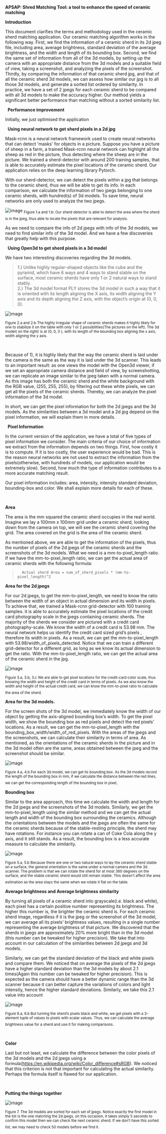 ﻿
**APSAP: Shred Matching Tool: a tool to enhance the speed of ceramic matching**

**Introduction**

This document clarifies the terms and methodology used in the ceramic sherd matching application. Our ceramic matching algorithm works in the following way. First, we find the information of a ceramic sherd in its 2d jpeg file, including area, average brightness, standard deviation of the average brightness, and the width and length of its bounding box. Second, we find the same set of information from all of the 3d models, by setting up the camera with an appropriate distance from the 3d models and a suitable field of view, taking a screenshot, and analyzing the pixels of the screenshot. Thirdly, by comparing the information of that ceramic sherd jpg, and that of all the ceramic sherd 3d models, we can assess how similar our jpg is to all those 3d models, and generate a sorted list ordered by similarity. In practice, we have a set of 2 jpegs for each ceramic sherd to be compared with all 3d models to make the accuracy higher. Our method yields a significant better performance than matching without a sorted similarity list.

&nbsp;
**Performance improvement**

Initially, we just optimised the application

&nbsp;
**Using neural network to get sherd pixels in a 2d jpg**

Mask-rcnn is a neural network framework used to create neural networks that can detect 'masks' for objects in a picture. Suppose you have a picture of sheep in a farm, a trained Mask-rcnn neural network can highlight all the sheep as red in the picture, thus detecting where the sheep are in the picture. We trained a sherd-detector with around 200 training samples, that is able to accurately estimate the pixel locations of the ceramic sherd. Our application relies on the deep learning library Pytorch. 


With our sherd-detector, we can detect the pixels within a jpg that belongs to the ceramic sherd, thus we will be able to get its info. In each comparison, we calculate the information of two jpegs belonging to one ceramic sherds, with hundred(s) of 3d models. To save time, neural networks are only used to analyze the two jpegs.

![image](https://user-images.githubusercontent.com/90679381/209050517-59ecbcc2-77bf-4864-9028-55fbddff2c68.png)
<sub>
Figure 1.a and 1.b:
Our sherd detector is able to detect the area where the sherd is in the jpeg, thus able to locate the pixels that are relevant for analysis.
</sub>
&nbsp;

As we need to compare the info of 2d jpegs with info of the 3d models, we need to find similar info of the 3d model. And we have a few discoveries that greatly help with this purpose.

&nbsp;
**Using Open3d to get sherd pixels in a 3d model**

We have two interesting discoveries regarding the 3d models.

>1.) Unlike highly regular-shaped objects like the cube and the pyramid, which have 6 ways and 4 ways to stand stable on the surface, most ceramic sherds have only 1 or 2 natural ways to stand stably.\
>2.) The 3d model format PLY stores the 3d model in such a way that it is oriented with its length aligning the X axis, its width aligning the Y axis and its depth aligning the Z axis, with the object’s origin at (0, 0, 0).
>
![image](https://user-images.githubusercontent.com/90679381/209051093-15ec6dfa-33f9-4ab0-b6e7-f6a2139e52d5.png)

<sub>
Figure 2.a and 2.b
The highly irregular shape of ceramic sherds makes it highly likely for one to stabilize it on the table with only 1 or 2 possibilities(The pictures on the left). The 3d model( on the right) is at (0, 0, 0 ), with its length of the bounding box aligning the x axis, width aligning the y axis. 
</sub>

&nbsp;

Because of 1), it is highly likely that the way the ceramic sherd is laid under the camera is the same as the way it is laid under the 3d scanner. This leads to an important result: as one views the model with the Open3d viewer, if we set an appropriate camera distance and field of view, by screenshotting, we can replicate an image similar to the jpeg taken with a normal camera. As this image has both the ceramic sherd and the white background with the RGB value, (255, 255, 255), by filtering out these white pixels, we can get all the pixels of the ceramic sherds. Thereby, we can analyze the pixel information of the 3d model.

In short, we can get the pixel information for both the 2d jpegs and the 3d models. As the similarities between a 3d model and a 2d jpg depend on the pixel information, we will explain them in more details.

&nbsp;
**Pixel Information**

In the current version of the application, we have a total of five types of pixel information we consider. The main criteria of our choice of information we extract from the information depends on two things. First, how costly it is to compute. If it is too costly, the user experience would be bad. This is the reason neural networks are not used to extract the information from the pixels(otherwise, with hundreds of models, our application would be extremely slow). Second, how much the type of information contributes to a more accurate matching result. 

Our pixel information includes: area, intensity, intensity standard deviation, bounding-box and color. We shall explain more details for each of these.

&nbsp;

**Area**

The area is the mm squared the ceramic sherd occupies in the real world. Imagine we lay a 100mm x 100mm grid under a ceramic sherd, looking down from the camera on top, we will see the ceramic sherd covering the grid. The area covered on the grid is the area of the ceramic sherd. 

As mentioned above, we are able to get the information of the pixels, thus the number of pixels of the 2d jpegs of the ceramic sherds and the screenshots of the 3d models. What we need is a mm-to-pixel_length ratio. If we have the mm-to-pixel_length ratio, we can get the actual area of ceramic sherds with the following formula:

>		Actual sherd Area = num_of_sherd_pixels * (mm-to-pixel_length)^2


**Area for the 2d jpegs**

For our 2d jpegs, to get the mm-to-pixel_length, we need to know the ratio between the width of an object in actual dimension and its width in pixels. To achieve that, we trained a Mask-rcnn grid-detector with 100 training samples. it is able to accurately estimate the pixel locations of the credit card photography scale in the jpegs containing ceramic sherds. The majority of the sherds we consider are pictured with a credit card photography-scale. We know the width of a credit card is 53.98 mm. The neural network helps us identify the credit card sized grid’s pixels  , therefore its width in pixels. As a result, we can get the mm-to-pixel_length with 53.98/width_of_pixels_detected.
Notice that we can train a different grid-detector for a different grid, as long as we know its actual dimension to get the ratio. With the mm-to-pixel_length ratio, we can get the actual area of the ceramic sherd in the jpg.

![image](https://user-images.githubusercontent.com/90679381/209051331-d72b7da1-655f-4aab-afee-26de931a4eef.png)

<sub>  
Figure 3.a, 3.b, 3.c
We are able to get pixel locations for the credit-card color scale, thus knowing the width and height of the credit card in terms of pixels. As we also know the width and height of the actual credit card, we can know the mm-to-pixel ratio to calculate the area of the sherd.
</sub>
&nbsp;


**Area for the 3d models.**

For the screen shots of the 3d model, we immediately know the width of our object by getting the axis-aligned bounding box’s width. To get the pixel width, we show the bounding box as red pixels and detect the red pixels’ locations. As a result, we can get the mm-to-pixel_length with the bounding_box_width/width_of_red_pixels.
With the areas of the jpegs and the screenshots, we can calculate their similarity in terms of area. As mentioned, as the orientations of the ceramic sherds in the picture and in the 3d model often are the same, areas obtained between the jpeg and the screenshot should be similar. 

![image](https://user-images.githubusercontent.com/90679381/209051529-f8658d99-d52a-405e-a9b1-f06c5eac50d9.png)

<sub>
Figure 4.a, 4.b
For each 3d model, we can get its bounding box. As the 3d models record the length of the bounding box in mm, if we calculate the distance between the red lines, we can get the corresponding length of the bounding box in pixel, 
</sub>
&nbsp;


**Bounding box**

Similar to the area approach, this time we calculate the width and length for the 2d jpegs and the screenshots of the 3d models. Similarly, we get the mm-to-pixel_length using the similar method and we can get the actual length and width of the bounding box surrounding the ceramics. Although the orientations between the models and the jpegs are often the same for the ceramic sherds because of the stable-resting principle, the sherd may have rotations. For instance you can rotate a can of Coke Cola along the y axis, and it still stands. As a result, the bounding box is a less accurate measure to calculate the similarity.


![image](https://user-images.githubusercontent.com/90679381/209051673-5d74135c-bec6-4a2f-8a79-3528f2b5b0be.png)


<sub>
Figure 5.a, 5.b
Because there are one or two natural ways to lay the ceramic sherd stable on a surface, the general orientation is the same under a normal camera and the 3d scanner. The problem is that we can rotate the sherd for at most 360 degrees on the surface, and the stable ceramic sherd would still remain stable. This doesn’t affect the area estimation as the area stays the same when we rotate it flat on the table.
</sub>
&nbsp;


**Average brightness and Average brightness similarity**

By turning all pixels of a ceramic sherd into grayscale(i.e. black and white), each pixel has a certain positive number representing its brightness. The higher this number is, the brighter the ceramic sherd is. For each ceramic sherd image, regardless if it is the jpeg or the screenshot of the 3d model, we can average all its pixels’ brightness values, resulting in a single number representing the average brightness of that picture. We discovered that the sherds in jpegs are approximately 20% more bright than in the 3d model (this number can be tweaked for higher precision). We take that into account in our calculation of the similarities between 2d jpegs and 3d models.

Similarly, we can get the standard deviation of the black and white pixels and compare them. We noticed that on average the pixels of the 2d jpegs have a higher standard deviation than the 3d models by about 2.1 times(Again this number can be tweaked for higher precision). This is expected as the camera should have a better dynamic range than the 3d scanner because it can better capture the variations of colors and light intensity, hence the higher standard deviations. Similarly, we take this 2.1 value into account 

![image](https://user-images.githubusercontent.com/90679381/209051814-9daa624a-eac1-4e21-a703-39840b5792e9.png)

<sub>
Figure 6.a, 6.b
But turning the sherd’s pixels black and white, we get pixels with a 3-element tuple of values to pixels with scalar values. Thus, we can calculate the average brightness value for a sherd and use it for making comparisons.
</sub>
&nbsp;

&nbsp;

**Color**

Last but not least, we calculate the difference between the color pixels of the 3d models and the 2d jpegs using a formula(https://en.wikipedia.org/wiki/Color_difference#sRGB). We noticed that this criterion is not that important for calculating the actual similarity. Perhaps the formula itself is flawed for our application.

&nbsp;

**Putting the things together**

 
![image](https://user-images.githubusercontent.com/90679381/209052074-ea76298f-1b5e-4e29-97ed-00b7318bcb54.png)

<sub>
Figure 7.
The 3d models are sorted for each set of jpegs. Notice exactly the first model in the list is the one matching the 2d jpegs, on this occasion, it takes simply 5 seconds to confirm this model then we can check the next ceramic sherd. If we don’t have this sorted list, we may need to check 50 models before we find it.
</sub>
&nbsp;
 